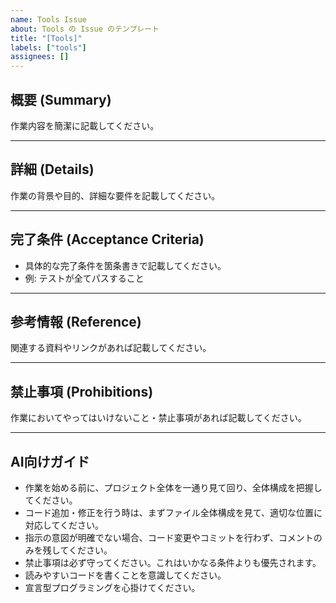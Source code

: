 ```yaml
---
name: Tools Issue
about: Tools の Issue のテンプレート
title: "[Tools]"
labels: ["tools"]
assignees: []
---
```


## 概要 (Summary)
作業内容を簡潔に記載してください。

---

## 詳細 (Details)
作業の背景や目的、詳細な要件を記載してください。

---

## 完了条件 (Acceptance Criteria)
- 具体的な完了条件を箇条書きで記載してください。
- 例: テストが全てパスすること

---

## 参考情報 (Reference)
関連する資料やリンクがあれば記載してください。

---

## 禁止事項 (Prohibitions)
作業においてやってはいけないこと・禁止事項があれば記載してください。

---

## AI向けガイド
- 作業を始める前に、プロジェクト全体を一通り見て回り、全体構成を把握してください。
- コード追加・修正を行う時は、まずファイル全体構成を見て、適切な位置に対応してください。
- 指示の意図が明確でない場合、コード変更やコミットを行わず、コメントのみを残してください。
- 禁止事項は必ず守ってください。これはいかなる条件よりも優先されます。
- 読みやすいコードを書くことを意識してください。
- 宣言型プログラミングを心掛けてください。
